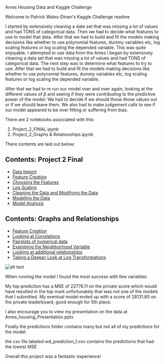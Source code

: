 Ames Housing Data and Kaggle Challenge

Welcome to Patrick Wales-Dinan's Kaggle Challenge readme

I started by extensively cleaning a date set that was missing a lot of values and had TONS of categorical data. Then we had to decide what features to use to model that data. After that we had to build and fit the models making decisions like whether to use polynomial features, dummy variables etc, log scaling features or log scaling the depended variable.
This was quite enjoyable. I attempted to use data from the Ames  I began by extensively cleaning a data set that was missing a lot of values and had TONS of categorical data. The next step was to determine what features to try to use. After that we had to build and fit the models making decisions like whether to use polynomial features, dummy variables etc, log scaling features or log scaling the depended variable.

After that we had to re run our model over and over again, looking at the different values of $\beta$ and seeing if they were contributing to the predictive power of the model. We had to decide if we should throw those values out or if we should leave them. We also had to make judgement calls to see if our model appeared to be over fitting or suffering from bias. 

There are 2 notebooks associated with this:
1. Project_2_FINAL.ipynb
2. Project_2_Graphs & Relationships.ipynb

There contents are laid out below:

## Contents: Project 2 Final
- [Data Import](#Data-Import)
- [Feature Creation](#Feature-Creation)
- [Choosing the Features](#Feature-Choice)
- [Log Scaling](#Log-Scaling-Independent-Variables)
- [Cleaning the Data and Modifying the Data](#Cleaning-&-Creating-the-Data-Set)
- [Modeling the Data](#Modeling-the-Data)
- [Model Analysis](#Analyzing-the-model)

## Contents: Graphs and Relationships
- [Feature Creation](#Feature-Creation)
- [Looking at Correlations](#Correlation-Investigation)
- [Pairplots of numerical data](#Pairplots)
- [Examining the Neighborhood Variable](#Looking-Specific-Relationships-Relative-to-Neighborhood)
- [Looking at additional relationships](#Other-Relationships)
- [Taking a Deeper Look at Log Transformations](#Log-Transformations-Cont.)

![alt text](https://github.com/pwalesdi/Ames_Housing_Data/edit/master/assets/gl_neigh.png)

When running the model I found the most success with few variables:

My top prediction has a MSE of 22776.11 on the private score which would have resulted in the top mark unfortunately that was not one of the models that I submitted. My eventual model ended up with a score of 28131.80 on the private leaderboard, good enough for 5th place.

I also encourage you to view my presentation on the data at Ames_housing_Presentation.pptx

Finally the predictions folder contains many but not all of my predictions for the model. 

the csv file labeled wd_prediction_1.csv contains the predictions that had the lowest MSE

Overall this project was a fantastic experience!
